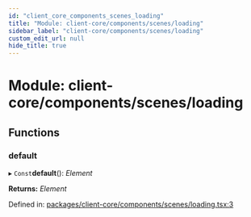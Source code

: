 ```yaml
---
id: "client_core_components_scenes_loading"
title: "Module: client-core/components/scenes/loading"
sidebar_label: "client-core/components/scenes/loading"
custom_edit_url: null
hide_title: true
---
```


# Module: client-core/components/scenes/loading

## Functions

### default

▸ `Const`**default**(): *Element*

**Returns:** *Element*

Defined in: [packages/client-core/components/scenes/loading.tsx:3](https://github.com/xr3ngine/xr3ngine/blob/9d253dc38/packages/client-core/components/scenes/loading.tsx#L3)

